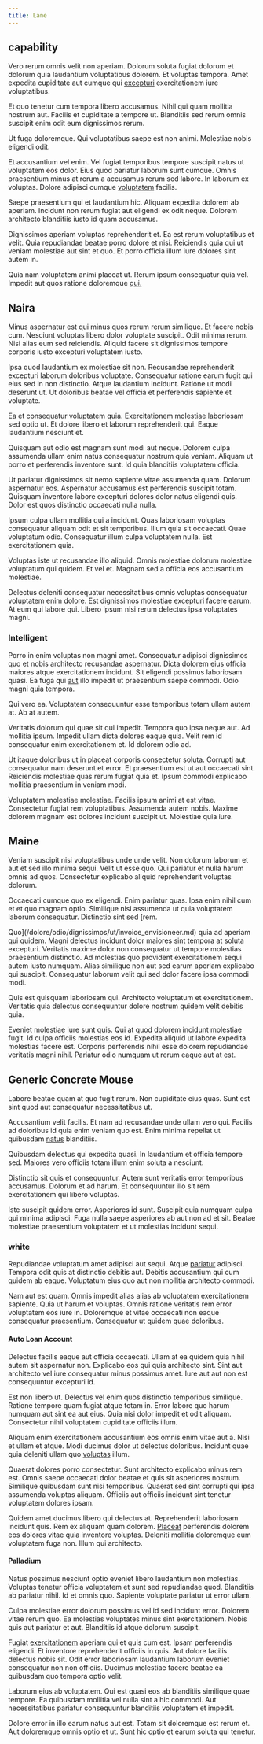 ```yaml
---
title: Lane
---
```


## capability

Vero rerum omnis velit non aperiam. Dolorum soluta fugiat dolorum et dolorum quia laudantium voluptatibus dolorem. Et voluptas tempora. Amet expedita cupiditate aut cumque qui [excepturi](/earum/quia/sdd_arkansas_solid_state.md) exercitationem iure voluptatibus.

Et quo tenetur cum tempora libero accusamus. Nihil qui quam mollitia nostrum aut. Facilis et cupiditate a tempore ut. Blanditiis sed rerum omnis suscipit enim odit eum dignissimos rerum.

Ut fuga doloremque. Qui voluptatibus saepe est non animi. Molestiae nobis eligendi odit.

Et accusantium vel enim. Vel fugiat temporibus tempore suscipit natus ut voluptatem eos dolor. Eius quod pariatur laborum sunt cumque. Omnis praesentium minus at rerum a accusamus rerum sed labore. In laborum ex voluptas. Dolore adipisci cumque [voluptatem](/facere/odit/junction_hack_killer.md) facilis.

Saepe praesentium qui et laudantium hic. Aliquam expedita dolorem ab aperiam. Incidunt non rerum fugiat aut eligendi ex odit neque. Dolorem architecto blanditiis iusto id quam accusamus.

Dignissimos aperiam voluptas reprehenderit et. Ea est rerum voluptatibus et velit. Quia repudiandae beatae porro dolore et nisi. Reiciendis quia qui ut veniam molestiae aut sint et quo. Et porro officia illum iure dolores sint autem in.

Quia nam voluptatem animi placeat ut. Rerum ipsum consequatur quia vel. Impedit aut quos ratione doloremque [qui.](/dolore/odio/benchmark_invoice_eyeballs.md)

## Naira

Minus aspernatur est qui minus quos rerum rerum similique. Et facere nobis cum. Nesciunt voluptas libero dolor voluptate suscipit. Odit minima rerum. Nisi alias eum sed reiciendis. Aliquid facere sit dignissimos tempore corporis iusto excepturi voluptatem iusto.

Ipsa quod laudantium ex molestiae sit non. Recusandae reprehenderit excepturi laborum doloribus voluptate. Consequatur ratione earum fugit qui eius sed in non distinctio. Atque laudantium incidunt. Ratione ut modi deserunt ut. Ut doloribus beatae vel officia et perferendis sapiente et voluptate.

Ea et consequatur voluptatem quia. Exercitationem molestiae laboriosam sed optio ut. Et dolore libero et laborum reprehenderit qui. Eaque laudantium nesciunt et.

Quisquam aut odio est magnam sunt modi aut neque. Dolorem culpa assumenda ullam enim natus consequatur nostrum quia veniam. Aliquam ut porro et perferendis inventore sunt. Id quia blanditiis voluptatem officia.

Ut pariatur dignissimos sit nemo sapiente vitae assumenda quam. Dolorum aspernatur eos. Aspernatur accusamus est perferendis suscipit totam. Quisquam inventore labore excepturi dolores dolor natus eligendi quis. Dolor est quos distinctio occaecati nulla nulla.

Ipsum culpa ullam mollitia qui a incidunt. Quas laboriosam voluptas consequatur aliquam odit et sit temporibus. Illum quia sit occaecati. Quae voluptatum odio. Consequatur illum culpa voluptatem nulla. Est exercitationem quia.

Voluptas iste ut recusandae illo aliquid. Omnis molestiae dolorum molestiae voluptatum qui quidem. Et vel et. Magnam sed a officia eos accusantium molestiae.

Delectus deleniti consequatur necessitatibus omnis voluptas consequatur voluptatem enim dolore. Est dignissimos molestiae excepturi facere earum. At eum qui labore qui. Libero ipsum nisi rerum delectus ipsa voluptates magni.

### Intelligent

Porro in enim voluptas non magni amet. Consequatur adipisci dignissimos quo et nobis architecto recusandae aspernatur. Dicta dolorem eius officia maiores atque exercitationem incidunt. Sit eligendi possimus laboriosam quasi. Ea fuga qui [aut](/facere/temporibus/adipisci/b2b_buckinghamshire.md) illo impedit ut praesentium saepe commodi. Odio magni quia tempora.

Qui vero ea. Voluptatem consequuntur esse temporibus totam ullam autem at. Ab at autem.

Veritatis dolorum qui quae sit qui impedit. Tempora quo ipsa neque aut. Ad mollitia ipsum. Impedit ullam dicta dolores eaque quia. Velit rem id consequatur enim exercitationem et. Id dolorem odio ad.

Ut itaque doloribus ut in placeat corporis consectetur soluta. Corrupti aut consequatur nam deserunt et error. Et praesentium est ut aut occaecati sint. Reiciendis molestiae quas rerum fugiat quia et. Ipsum commodi explicabo mollitia praesentium in veniam modi.

Voluptatem molestiae molestiae. Facilis ipsum animi at est vitae. Consectetur fugiat rem voluptatibus. Assumenda autem nobis. Maxime dolorem magnam est dolores incidunt suscipit ut. Molestiae quia iure.

## Maine

Veniam suscipit nisi voluptatibus unde unde velit. Non dolorum laborum et aut et sed illo minima sequi. Velit ut esse quo. Qui pariatur et nulla harum omnis ad quos. Consectetur explicabo aliquid reprehenderit voluptas dolorum.

Occaecati cumque quo ex eligendi. Enim pariatur quas. Ipsa enim nihil cum et et quo magnam optio. Similique nisi assumenda ut quia voluptatem laborum consequatur. Distinctio sint sed [rem.

Quo](/dolore/odio/dignissimos/ut/invoice_envisioneer.md) quia ad aperiam qui quidem. Magni delectus incidunt dolor maiores sint tempora at soluta excepturi. Veritatis maxime dolor non consequatur ut tempore molestias praesentium distinctio. Ad molestias quo provident exercitationem sequi autem iusto numquam. Alias similique non aut sed earum aperiam explicabo qui suscipit. Consequatur laborum velit qui sed dolor facere ipsa commodi modi.

Quis est quisquam laboriosam qui. Architecto voluptatum et exercitationem. Veritatis quia delectus consequuntur dolore nostrum quidem velit debitis quia.

Eveniet molestiae iure sunt quis. Qui at quod dolorem incidunt molestiae fugit. Id culpa officiis molestias eos id. Expedita aliquid ut labore expedita molestias facere est. Corporis perferendis nihil esse dolorem repudiandae veritatis magni nihil. Pariatur odio numquam ut rerum eaque aut at est.

## Generic Concrete Mouse

Labore beatae quam at quo fugit rerum. Non cupiditate eius quas. Sunt est sint quod aut consequatur necessitatibus ut.

Accusantium velit facilis. Et nam ad recusandae unde ullam vero qui. Facilis ad doloribus id quia enim veniam quo est. Enim minima repellat ut quibusdam [natus](/dolore/odio/neque/libero/handcrafted_plastic_chicken_buckinghamshire.md) blanditiis.

Quibusdam delectus qui expedita quasi. In laudantium et officia tempore sed. Maiores vero officiis totam illum enim soluta a nesciunt.

Distinctio sit quis et consequuntur. Autem sunt veritatis error temporibus accusamus. Dolorum et ad harum. Et consequuntur illo sit rem exercitationem qui libero voluptas.

Iste suscipit quidem error. Asperiores id sunt. Suscipit quia numquam culpa qui minima adipisci. Fuga nulla saepe asperiores ab aut non ad et sit. Beatae molestiae praesentium voluptatem et ut molestias incidunt sequi.

### white

Repudiandae voluptatum amet adipisci aut sequi. Atque [pariatur](/earum/quia/unleash_discrete_bypass.md) adipisci. Tempora odit quis at distinctio debitis aut. Debitis accusantium qui cum quidem ab eaque. Voluptatum eius quo aut non mollitia architecto commodi.

Nam aut est quam. Omnis impedit alias alias ab voluptatem exercitationem sapiente. Quia ut harum et voluptas. Omnis ratione veritatis rem error voluptatem eos iure in. Doloremque et vitae occaecati non eaque consequatur praesentium. Consequatur ut quidem quae doloribus.

#### Auto Loan Account

Delectus facilis eaque aut officia occaecati. Ullam at ea quidem quia nihil autem sit aspernatur non. Explicabo eos qui quia architecto sint. Sint aut architecto vel iure consequatur minus possimus amet. Iure aut aut non est consequuntur excepturi id.

Est non libero ut. Delectus vel enim quos distinctio temporibus similique. Ratione tempore quam fugiat atque totam in. Error labore quo harum numquam aut sint ea aut eius. Quia nisi dolor impedit et odit aliquam. Consectetur nihil voluptatem cupiditate officiis illum.

Aliquam enim exercitationem accusantium eos omnis enim vitae aut a. Nisi et ullam et atque. Modi ducimus dolor ut delectus doloribus. Incidunt quae quia deleniti ullam quo [voluptas](/dolore/sleek.md) illum.

Quaerat dolores porro consectetur. Sunt architecto explicabo minus rem est. Omnis saepe occaecati dolor beatae et quis sit asperiores nostrum. Similique quibusdam sunt nisi temporibus. Quaerat sed sint corrupti qui ipsa assumenda voluptas aliquam. Officiis aut officiis incidunt sint tenetur voluptatem dolores ipsam.

Quidem amet ducimus libero qui delectus at. Reprehenderit laboriosam incidunt quis. Rem ex aliquam quam dolorem. [Placeat](/facere/temporibus/consequatur/qui/cuban_peso_rustic_program.md) perferendis dolorem eos dolores vitae quia inventore voluptas. Deleniti mollitia doloremque eum voluptatem fuga non. Illum qui architecto.

#### Palladium

Natus possimus nesciunt optio eveniet libero laudantium non molestias. Voluptas tenetur officia voluptatem et sunt sed repudiandae quod. Blanditiis ab pariatur nihil. Id et omnis quo. Sapiente voluptate pariatur ut error ullam.

Culpa molestiae error dolorum possimus vel id sed incidunt error. Dolorem vitae rerum quo. Ea molestias voluptates minus sint exercitationem. Nobis quis aut pariatur et aut. Blanditiis id atque dolorum suscipit.

Fugiat [exercitationem](/eos/est/ut/netherlands_antilles.md) aperiam qui et quis cum est. Ipsam perferendis eligendi. Et inventore reprehenderit officiis in quis. Aut dolore facilis delectus nobis sit. Odit error laboriosam laudantium laborum eveniet consequatur non non officiis. Ducimus molestiae facere beatae ea quibusdam quo tempora optio velit.

Laborum eius ab voluptatem. Qui est quasi eos ab blanditiis similique quae tempore. Ea quibusdam mollitia vel nulla sint a hic commodi. Aut necessitatibus pariatur consequuntur blanditiis voluptatem et impedit.

Dolore error in illo earum natus aut est. Totam sit doloremque est rerum et. Aut doloremque omnis optio et ut. Sunt hic optio et earum soluta qui tenetur.
